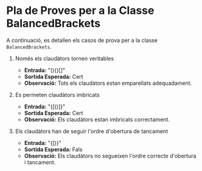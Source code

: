 # Pla de Proves per a la Classe BalancedBrackets

A continuació, es detallen els casos de prova per a la classe `BalancedBrackets`.

1. Només els claudàtors tornen veritables
   - **Entrada:** "(){}[]"
   - **Sortida Esperada:** Cert
   - **Observació:** Tots els claudàtors estan emparellats adequadament.

2. Es permeten claudàtors imbricats
   - **Entrada:** "{[()]}"
   - **Sortida Esperada:** Cert
   - **Observació:** Els claudàtors estan imbricats correctament.

3. Els claudàtors han de seguir l'ordre d'obertura de tancament
   - **Entrada:** "{[)}"
   - **Sortida Esperada:** Fals
   - **Observació:** Els claudàtors no segueixen l'ordre correcte d'obertura i tancament.

